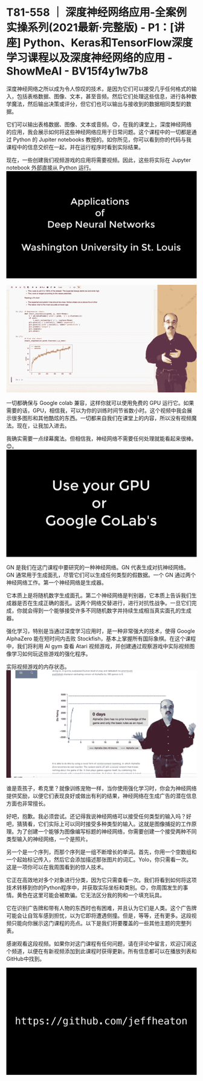 # T81-558 ｜ 深度神经网络应用-全案例实操系列(2021最新·完整版) - P1：[讲座] Python、Keras和TensorFlow深度学习课程以及深度神经网络的应用 - ShowMeAI - BV15f4y1w7b8

深度神经网络之所以成为令人惊叹的技术，是因为它们可以接受几乎任何格式的输入，包括表格数据、图像、文本，甚至音频。然后它们处理这些信息，进行各种数学魔法，然后输出决策或评分，但它们也可以输出与接收到的数据相同类型的数据。

它们可以输出表格数据、图像、文本或音频。😊，在我的课堂上，深度神经网络的应用，我会展示如何将这些神经网络应用于日常问题。这个课程中的一切都是通过 Python 的 Jupiter notebooks 教授的。如你所见，你可以看到你的代码与我课程中的信息交织在一起，并在运行程序时看到实际结果。

现在，一些创建我们视频游戏的应用将需要视频。因此，这些将实际在 Jupyter notebook 外部直接从 Python 运行。![](img/65ac78653c1a84416ac737ec4a875fe7_1.png)

![](img/65ac78653c1a84416ac737ec4a875fe7_2.png)

一切都确保与 Google colab 兼容，这样你就可以使用免费的 GPU 运行它。如果需要的话，GPU，相信我，可以为你的训练时间节省数小时。这个视频中我会展示很多图形和其他酷炫的东西。一切都来自我们在课堂上的内容，所以没有视频魔法。现在，让我加入进去。

我确实需要一点绿幕魔法。但相信我，神经网络不需要任何处理就能看起来很棒。😊。![](img/65ac78653c1a84416ac737ec4a875fe7_4.png)

GN 是我们在这门课程中要研究的一种神经网络。GN 代表生成对抗神经网络。GN 通常用于生成面孔，尽管它们可以生成任何类型的假数据。一个 GN 通过两个神经网络工作。第一个神经网络是生成器。

它本质上是将随机数字生成面孔。第二个神经网络是判别器，它本质上告诉我们生成器是否在生成正确的面孔。这两个网络交替进行，进行对抗性战争。一旦它们完成，你就会得到一个能够接受许多不同随机数字并持续生成相当真实面孔的生成器。

强化学习，特别是当通过深度学习应用时，是一种非常强大的技术，使得 Google AlphaZero 能在短时间内击败 Stockfish，基本上掌握所有国际象棋。在这个课程中，我们将利用 AI gym 查看 Atari 视频游戏，并创建通过观察游戏中实际视频图像学习如何玩这些游戏的强化程序。

实际视频游戏的内存状态。![](img/65ac78653c1a84416ac737ec4a875fe7_6.png)

谁是乖孩子，希克里？就像训练宠物一样，当你使用强化学习时，你会为神经网络提供奖励，以便它们表现良好或做出有利的结果，神经网络在生成广告的潜在信息方面也非常擅长。

好吧，抱歉。我必须尝试。还记得我说神经网络可以接受任何类型的输入吗？好吧，猜猜看，它们实际上可以同时接受多种类型的输入。这就是图像捕捉的工作原理。为了创建一个能够为图像编写标题的神经网络，你需要创建一个接受两种不同类型输入的神经网络，一个是照片。

另一个是一个序列，而那个序列是一组不断增长的单词。首先，你用一个空数组和一个起始标记传入，然后它会添加描述那张图片的词汇。Yolo，你只需看一次。这是一项你可以在我周围看到的惊人技术。

它正在高效地对多个对象进行分类，因为它只需查看一次。我们将看到如何将这项技术转移到你的Python程序中，并获取实际坐标和类别。😊，你周围发生的事情。黄色在这里可能会被欺骗。它无法区分我的狗和一个填充玩具。

它在识别广告牌和带有人物的东西时也有困难，并且认为它们是人类。这个广告牌可能会让自驾车感到担忧，以为它即将遭遇侧撞。但是，等等，还有更多。这段视频只能向你展示这门课程的亮点。以下是我们将要覆盖的一些其他主题的完整列表。

感谢观看这段视频。如果你对这门课程有任何问题，请在评论中留言，欢迎订阅这个频道，以便在有新视频添加到此课程时获得更新。所有信息都可以在播放列表和GitHub中找到。

![](img/65ac78653c1a84416ac737ec4a875fe7_8.png)
